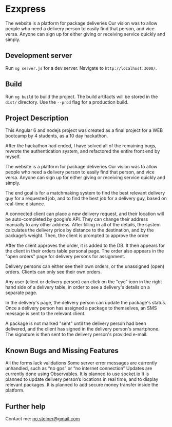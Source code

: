 # Ezxpress

The website is a platform for package deliveries
Our vision was to allow people who need a delivery person to easily find that person, and vice versa. Anyone can sign up for either giving or receiving service quickly and simply.

## Development server

Run `ng server.js` for a dev server. Navigate to `http://localhost:3000/`.

## Build

Run `ng build` to build the project. The build artifacts will be stored in the `dist/` directory. Use the `--prod` flag for a production build.

## Project Description

This Angular 6 and nodejs project was created as a final project for a WEB bootcamp by 4 students, as a 10 day hackathon.

After the hackathon had ended, I have solved all of the remaining bugs, rewrote the authentication system, and refactored the entire front end by myself.


The website is a platform for package deliveries
Our vision was to allow people who need a delivery person to easily find that person, and vice versa. Anyone can sign up for either giving or receiving service quickly and simply.


The end goal is for a matchmaking system to find the best relevant delivery guy for a requested job, and to find the best job for a delivery guy, based on real-time distance.


A connected client can place a new delivery request, and their location will be auto-completed by google’s API. They can change their address manually to any other address.
After filling in all of the details, the system calculates the delivery price by distance to the destination, and by the package’s weight.
Then, the client is prompted to approve the order

After the client approves the order, it is added to the DB. It then appears for the client in their orders table personal page. The order also appears in the "open orders" page for delivery persons for assignment.


Delivery persons can either see their own orders, or the unassigned (open) orders.
Clients can only see their own orders.


Any user (client or delivery person) can click on the "eye" icon in the right hand side of a delivery table, in order to see a delivery's details on a separate page.

In the delivery's page, the delivery person can update the package's status.
Once a delivery person has assigned a package to themselves, an SMS message is sent to the relevant client.

A package is not marked "sent" until the delivery person had been delivered, and the client has signed in the delivery person's smartphone. The signature is then sent to the delivery person's provided e-mail.

## Known Bugs and Missing Features

All the forms lack validations
Some server error messages are currently unhandled, such as “no gps” or “no internet connection”
Updates are currently done using Observables. It is planned to use socket.io
It is planned to update delivery person’s locations in real time, and to display relevant packages.
It is planned to add secure money transfer inside the platform.

## Further help

Contact me: no.steiner@gmail.com
